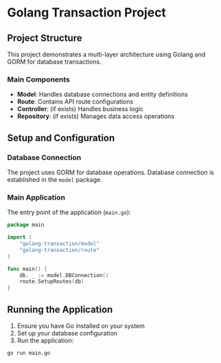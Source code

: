 # Golang Transaction Project

## Project Structure

This project demonstrates a multi-layer architecture using Golang and GORM for database transactions.

### Main Components

- **Model**: Handles database connections and entity definitions
- **Route**: Contains API route configurations
- **Controller**: (if exists) Handles business logic
- **Repository**: (if exists) Manages data access operations

## Setup and Configuration

### Database Connection

The project uses GORM for database operations. Database connection is established in the `model` package.

### Main Application

The entry point of the application (`main.go`):

```go
package main

import (
    "golang-transaction/model"
    "golang-transaction/route"
)

func main() {
    db, _ := model.DBConnection()
    route.SetupRoutes(db)
}
```

## Running the Application

1. Ensure you have Go installed on your system
2. Set up your database configuration
3. Run the application:

```bash
go run main.go
```
